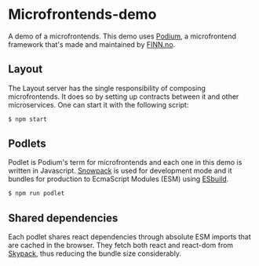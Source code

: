 # Microfrontends-demo

A demo of a microfrontends. This demo uses [Podium](https://podium-lib.io/), a microfrontend framework that's made and maintained by [FINN.no](https://github.com/finn-no).

## Layout
The Layout server has the single responsibility of composing microfrontends. It does so by setting up contracts between it and other microservices. One can start it with the following script:
```bash
$ npm start
```

## Podlets
Podlet is Podium's term for microfrontends and each one in this demo is written in Javascript. [Snowpack](https://www.snowpack.dev/) is used for development mode and it bundles for production to EcmaScript Modules (ESM) using [ESbuild](https://esbuild.github.io/).
```bash
$ npm run podlet
```

## Shared dependencies
Each podlet shares react dependencies through absolute ESM imports that are cached in the browser. They fetch both react and react-dom from [Skypack](https://www.skypack.dev/), thus reducing the bundle size considerably.
